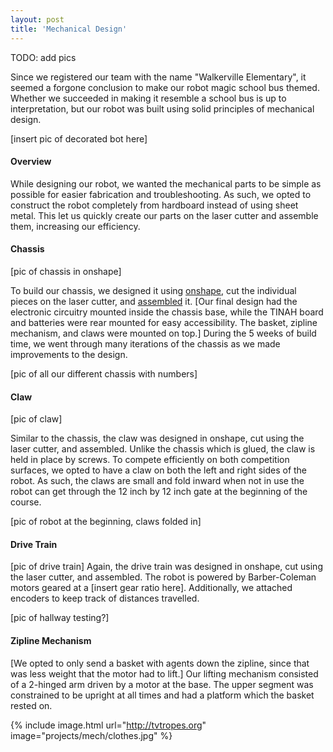```yaml
---
layout: post
title: 'Mechanical Design'
---
```

TODO: add pics

Since we registered our team with the name "Walkerville Elementary", it seemed a forgone conclusion to make our robot magic school bus themed. Whether we succeeded in making it resemble a school bus is up to interpretation, but our robot was built using solid principles of mechanical design.

[insert pic of decorated bot here]

#### Overview

While designing our robot, we wanted the mechanical parts to be simple as possible for easier fabrication and troubleshooting. As such, we opted to construct the robot completely from hardboard instead of using sheet metal. This let us quickly create our parts on the laser cutter and assemble them, increasing our efficiency.

#### Chassis

[pic of chassis in onshape]

To build our chassis, we designed it using [onshape](https://www.onshape.com/), cut the individual pieces on the laser cutter, and [assembled](https://www.youtube.com/watch?v=fzjaIU7a2kY) it. [Our final design had the electronic circuitry mounted inside the chassis base, while the TINAH board and batteries were rear mounted for easy accessibility. The basket, zipline mechanism, and claws were mounted on top.]
During the 5 weeks of build time, we went through many iterations of the chassis as we made improvements to the design.

[pic of all our different chassis with numbers]    

#### Claw

[pic of claw]

Similar to the chassis, the claw was designed in onshape, cut using the laser cutter, and assembled. Unlike the chassis which is glued, the claw is held in place by screws. To compete efficiently on both competition surfaces, we opted to have a claw on both the left and right sides of the robot. As such, the claws are small and fold inward when not in use the robot can get through the 12 inch by 12 inch gate at the beginning of the course.

[pic of robot at the beginning, claws folded in]

#### Drive Train

[pic of drive train]
Again, the drive train was designed in onshape, cut using the laser cutter, and assembled. The robot is powered by Barber-Coleman motors geared at a [insert gear ratio here]. Additionally, we attached encoders to keep track of distances travelled.

[pic of hallway testing?]

#### Zipline Mechanism

[We opted to only send a basket with agents down the zipline, since that was less weight that the motor had to lift.] Our lifting mechanism consisted of a 2-hinged arm driven by a motor at the base. The upper segment was constrained to be upright at all times and had a platform which the basket rested on.  

{% include image.html url="http://tvtropes.org" image="projects/mech/clothes.jpg" %}
